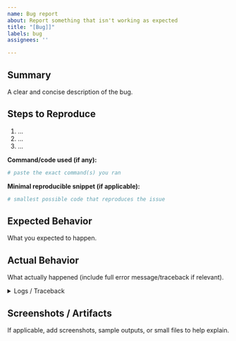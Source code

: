 ```yaml
---
name: Bug report
about: Report something that isn't working as expected
title: "[Bug]]"
labels: bug
assignees: ''

---
```


## Summary
A clear and concise description of the bug.

## Steps to Reproduce
1. …
2. …
3. …

**Command/code used (if any):**
```bash
# paste the exact command(s) you ran
````

**Minimal reproducible snippet (if applicable):**

```python
# smallest possible code that reproduces the issue
```

## Expected Behavior

What you expected to happen.

## Actual Behavior

What actually happened (include full error message/traceback if relevant).

<details>
<summary>Logs / Traceback</summary>

```
# paste logs here
```

</details>

## Screenshots / Artifacts

If applicable, add screenshots, sample outputs, or small files to help explain.
